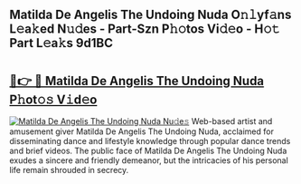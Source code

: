 ## Matilda De Angelis The Undoing Nuda O𝚗𝚕yf𝚊ns L𝚎a𝚔ed N𝚞𝚍es - Part-Szn P𝚑𝚘tos Vi𝚍𝚎o - H𝚘𝚝 Part L𝚎a𝚔s 9d1BC

# <h2><a href="http://kf1165b.oniu.top/?m=Matilda+De+Angelis+The+Undoing+Nuda">🔗👉 🔴 Matilda De Angelis The Undoing Nuda P𝚑ot𝚘𝚜 V𝚒d𝚎o</a></h2>

[![Matilda De Angelis The Undoing Nuda Nu𝚍e𝚜](https://i.imgur.com/0qMVB7G.gif)](http://kf1165b.oniu.top/?m=Matilda+De+Angelis+The+Undoing+Nuda)
Web-based artist and amusement giver Matilda De Angelis The Undoing Nuda, acclaimed for disseminating dance and lifestyle knowledge through popular dance trends and brief videos. The public face of Matilda De Angelis The Undoing Nuda exudes a sincere and friendly demeanor, but the intricacies of his personal life remain shrouded in secrecy.  
